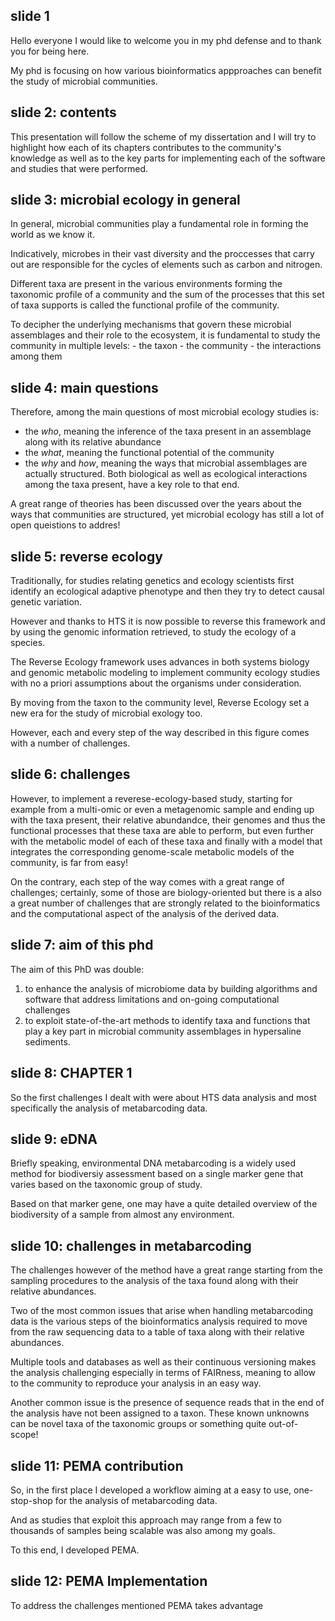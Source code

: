 ## slide 1 

Hello everyone 
I would like to welcome you in my phd defense and to thank you for being here. 

My phd is focusing on how various bioinformatics appproaches can benefit the study of microbial communities. 

## slide 2: contents

This presentation will follow the scheme of my dissertation and I will try to highlight 
how each of its chapters contributes to the community's knowledge 
as well as 
to the key parts for implementing each of the software and studies that were performed. 


## slide 3: microbial ecology in general

In general, microbial communities play a fundamental role in forming the world as we know it. 

Indicatively, microbes in their vast diversity and the proccesses that carry out 
are responsible for the cycles of elements such as carbon and nitrogen.

Different taxa are present in the various environments forming the taxonomic profile of a community
and the sum of the processes that this set of taxa supports is called the functional profile of the community. 

To decipher the underlying mechanisms that govern these microbial assemblages and their role to the ecosystem, 
it is fundamental to study the community in multiple levels: 
    - the taxon 
    - the community 
    - the interactions among them 


## slide 4: main questions

Therefore, among the main questions of most microbial ecology studies is: 
 * the *who*, meaning the inference of the taxa present in an assemblage along with its relative abundance 
 * the *what*, meaning the functional potential of the community 
 * the *why* and *how*, meaning the ways that microbial assemblages are actually structured. Both biological as well as ecological interactions among the taxa present, have a key role to that end.

A great range of theories has been discussed over the years 
about the ways that communities are structured, yet 
microbial ecology has still a lot of open queistions to addres!


<!-- zero-sum game:  the result is an advantage for one side and an equivalent loss for the other; therefore the net improvement in benefit of the game is zero.  -->

## slide 5: reverse ecology 

Traditionally, for studies relating genetics and ecology scientists
first identify an ecological adaptive phenotype and then they try to detect causal genetic variation.

However and thanks to HTS 
it is now possible to reverse this framework and by using the genomic information retrieved, to study the ecology of a species.

The Reverse Ecology framework uses advances in both systems
biology and genomic metabolic modeling to implement community ecology studies with
no a priori assumptions about the organisms under consideration. 

By moving from the taxon to the community level, Reverse Ecology set a new era for the study of microbial exology too. 

However, each and every step of the way described in this figure
comes with a number of challenges. 

## slide 6: challenges

However, to implement a reverese-ecology-based study, 
starting for example from a multi-omic or even a metagenomic sample 
and ending up with the taxa present, their relative abundandce, 
their genomes and thus the functional processes that these taxa 
are able to perform, but even further 
with the metabolic model of each of these taxa and finally with 
a model that integrates the corresponding genome-scale metabolic models of the community, is far from easy! 

On the contrary, each step of the way comes with a great range of challenges; 
certainly, some of those are biology-oriented but there is a also 
a great number of challenges that are strongly related to the 
bioinformatics and the computational aspect of the analysis of the derived data. 


## slide 7: aim of this phd

The aim of this PhD was double:
1. to enhance the analysis of microbiome data by building algorithms and software
that address limitations and on-going computational challenges
2. to exploit state-of-the-art methods to identify taxa and functions that play a key
part in microbial community assemblages in hypersaline sediments.


## slide 8: CHAPTER 1 

So the first challenges I dealt with were about HTS data analysis and most specifically the analysis of metabarcoding data. 

## slide 9: eDNA 

Briefly speaking, environmental DNA metabarcoding is a widely used method for biodiversiy assessment based on a single marker gene that varies based on the taxonomic group of study. 

Based on that marker gene, one may have a quite detailed overview of the biodiversity of a sample from almost any environment. 


## slide 10: challenges in metabarcoding 

The challenges however of the method have a great range 
starting from the sampling procedures to the analysis of the taxa found along with their relative abundances. 

Two of the most common issues that arise when handling
metabarcoding data is the various steps of the 
bioinformatics analysis required to move from the raw sequencing data to a table of taxa along with their relative abundances. 

Multiple tools and databases as well as their continuous versioning makes the analysis challenging especially in terms of FAIRness, meaning to allow to the community to reproduce your analysis in an easy way. 

Another common issue is the presence of sequence reads that in the end of the analysis have not been assigned to a taxon. 
These known unknowns can be novel taxa of the taxonomic groups 
or something quite out-of-scope! 


## slide 11: PEMA contribution 

So, in the first place I developed a workflow aiming at a
easy to use, 
one-stop-shop for the analysis of metabarcoding data. 

And as studies that exploit this approach may range 
from a few to thousands of samples being scalable was also 
among my goals. 

To this end, I developed PEMA. 


## slide 12: PEMA Implementation 


To address the challenges mentioned PEMA takes advantage 






